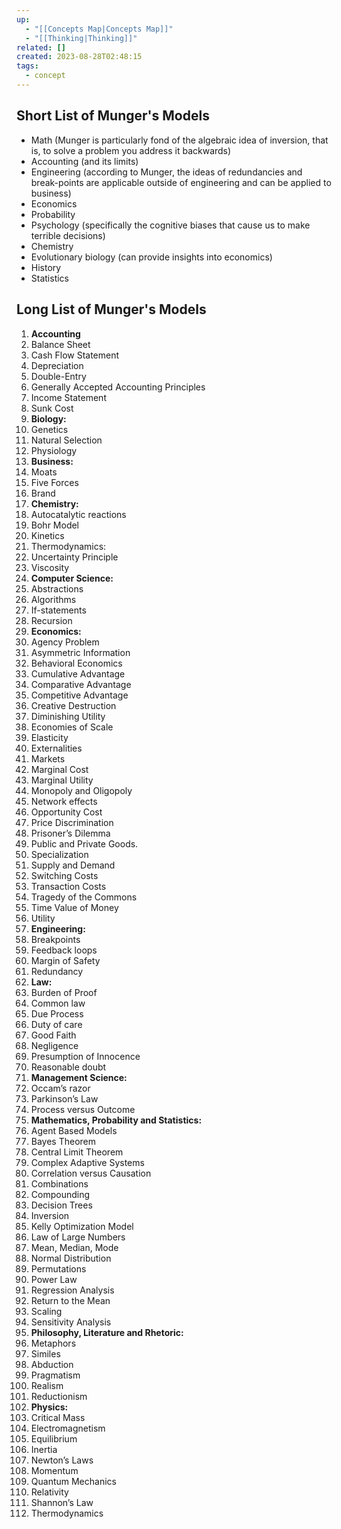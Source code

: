 ```yaml
---
up:
  - "[[Concepts Map|Concepts Map]]"
  - "[[Thinking|Thinking]]"
related: []
created: 2023-08-28T02:48:15
tags:
  - concept
---
```


## Short List of Munger's Models
* Math (Munger is particularly fond of the algebraic idea of inversion, that is, to solve a problem you address it backwards)
* Accounting (and its limits)
* Engineering (according to Munger, the ideas of redundancies and break-points are applicable outside of engineering and can be applied to business)
* Economics
* Probability
* Psychology (specifically the cognitive biases that cause us to make terrible decisions)
* Chemistry
* Evolutionary biology (can provide insights into economics)
* History
* Statistics

## Long List of Munger's Models
1. **Accounting**
2. Balance Sheet
3. Cash Flow Statement
4. Depreciation
5. Double-Entry
6. Generally Accepted Accounting Principles
7. Income Statement
8. Sunk Cost
9. **Biology:**
10. Genetics
11. Natural Selection
12. Physiology
13. **Business:**
14. Moats
15. Five Forces
16. Brand
17. **Chemistry:**
18. Autocatalytic reactions
19. Bohr Model
20. Kinetics
21. Thermodynamics:
22. Uncertainty Principle
23. Viscosity
24. **Computer Science:**
25. Abstractions
26. Algorithms
27. If-statements
28. Recursion
29. **Economics:**
30. Agency Problem
31. Asymmetric Information
32. Behavioral Economics
33. Cumulative Advantage
34. Comparative Advantage
35. Competitive Advantage
36. Creative Destruction
37. Diminishing Utility
38. Economies of Scale
39. Elasticity
40. Externalities
41. Markets
42. Marginal Cost
43. Marginal Utility
44. Monopoly and Oligopoly
45. Network effects
46. Opportunity Cost
47. Price Discrimination
48. Prisoner’s Dilemma
49. Public and Private Goods.
50. Specialization
51. Supply and Demand
52. Switching Costs
53. Transaction Costs
54. Tragedy of the Commons
55. Time Value of Money
56. Utility
57. **Engineering:**
58. Breakpoints
59. Feedback loops
60. Margin of Safety
61. Redundancy
62. **Law:**
63. Burden of Proof
64. Common law
65. Due Process
66. Duty of care
67. Good Faith
68. Negligence
69. Presumption of Innocence
70. Reasonable doubt
71. **Management Science:**
72. Occam’s razor
73. Parkinson’s Law
74. Process versus Outcome
75. **Mathematics, Probability and Statistics:**
76. Agent Based Models
77. Bayes Theorem
78. Central Limit Theorem
79. Complex Adaptive Systems
80. Correlation versus Causation
81. Combinations
82. Compounding
83. Decision Trees
84. Inversion
85. Kelly Optimization Model
86. Law of Large Numbers
87. Mean, Median, Mode
88. Normal Distribution
89. Permutations
90. Power Law
91. Regression Analysis
92. Return to the Mean
93. Scaling
94. Sensitivity Analysis
95. **Philosophy, Literature and Rhetoric:**
96. Metaphors
97. Similes
98. Abduction
99. Pragmatism
100. Realism
101. Reductionism
102. **Physics:**
103. Critical Mass
104. Electromagnetism
105. Equilibrium
106. Inertia
107. Newton’s Laws
108. Momentum
109. Quantum Mechanics
110. Relativity
111. Shannon’s Law
112. Thermodynamics
